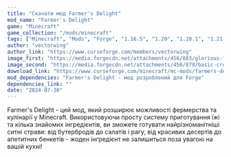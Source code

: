 ```yaml
---
title: "Скачати мод Farmer's Delight"
mod_name: "Farmer's Delight"
game: "Minecraft"
game_collection: "/mods/minecraft"
tags: ["Minecraft", "Mods", "Forge", "1.16.5", "1.20", "1.20.1", "1.21.1"]
author: "vectorwing"
author_link: "https://www.curseforge.com/members/vectorwing"
image_first: "https://media.forgecdn.net/attachments/456/883/glorious-feast.png"
image_second: "https://media.forgecdn.net/attachments/456/879/basic-crops.png"
download_link: "https://www.curseforge.com/minecraft/mc-mods/farmers-delight/files/all?page=1&amp;pageSize=20"
mod_dependencies: "Farmer's Delight - мод розроблений для Forge"
dependencies_link: ""
date: "2024-07-30"
---
```


Farmer's Delight - цей мод, який розширює можливості фермерства та кулінарії у Minecraft. Використовуючи просту систему приготування їжі та кілька знайомих інгредієнтів, ви зможете готувати найрізноманітніші ситні страви: від бутербродів до салатів і рагу, від красивих десертів до апетитних бенкетів - жоден інгредієнт не залишиться поза увагою на вашій кухні!